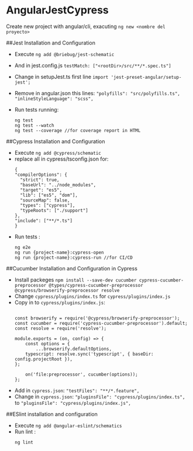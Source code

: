 # AngularJestCypress

Create new project with angular/cli, exacuting  `ng new <nombre del proyecto>`

##Jest Installation and Configuration
* Execute `ng add @briebug/jest-schematic`

* And in jest.config.js
  `testMatch: ["<rootDir>/src/**/*.spec.ts"]`

* Change in setupJest.ts first line
  `import 'jest-preset-angular/setup-jest';`

* Remove in angular.json this lines:
  `"polyfills": "src/polyfills.ts",`
  `"inlineStyleLanguage": "scss",`

* Run tests running:
  ```
  ng test
  ng test --watch
  ng test --coverage //for coverage report in HTML
  ```

##Cypress Installation and Configuration
* Execute `ng add @cypress/schematic`
* replace all in cypress/tsconfig.json for:
  ```
  {
  "compilerOptions": {
    "strict": true,
    "baseUrl": "../node_modules",
    "target": "es5",
    "lib": ["es5", "dom"],
    "sourceMap": false,
    "types": ["cypress"],
    "typeRoots": ["./support"]
  },
  "include": ["**/*.ts"]
  }
  ```
* Run tests :
  ```
  ng e2e
  ng run {project-name}:cypress-open
  ng run {project-name}:cypress-run //for CI/CD
  ```

##Cucumber Installation and Configuration in Cypress
* Install packeges `npm install --save-dev cucumber cypress-cucumber-preprocessor @types/cypress-cucumber-preprocessor @cypress/browserify-preprocessor resolve`
* Change `cypress/plugins/index.ts` for `cypress/plugins/index.js`
* Copy in to `cypress/plugins/index.js`:
  ```

  const browserify = require('@cypress/browserify-preprocessor');
  const cucumber = require('cypress-cucumber-preprocessor').default;
  const resolve = require('resolve');
  
  module.exports = (on, config) => {
      const options = {
          ...browserify.defaultOptions,
      typescript: resolve.sync('typescript', { baseDir: config.projectRoot }),
  };
  
      on('file:preprocessor', cucumber(options));
  };

  ```
* Add in `cypress.json`: `"testFiles": "**/*.feature",`
* Change in `cypress.json`: `"pluginsFile": "cypress/plugins/index.ts",` to `"pluginsFile": "cypress/plugins/index.js",`

##ESlint installation and configuration
* Execute `ng add @angular-eslint/schematics`
* Run lint :
  ```
  ng lint
  ```

